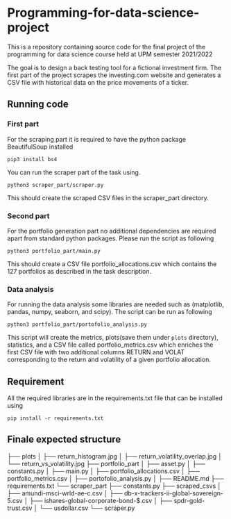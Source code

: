 # Programming-for-data-science-project
This is a repository containing source code for the final project of the programming for data science course held at UPM semester 2021/2022

The goal is to design a back testing tool for a fictional investment firm. The first part of the project scrapes the investing.com website and generates a CSV file with historical data on the price movements of a ticker.


## Running code

### First part

For the scraping part it is required to have the python package BeautifulSoup installed

```
pip3 install bs4
```

You can run the scraper part of the task using.

```
python3 scraper_part/scraper.py
```

This should create the scraped CSV files in the scraper_part directory.

### Second part

For the portfolio generation part no additional dependencies are required apart from standard python packages. Please run the script as following

```
python3 portfolio_part/main.py
```

This should create a CSV file portfolio_allocations.csv which contains the 127 portfolios as described in the task description.

### Data analysis

For running the data analysis some libraries are needed such as (matplotlib, pandas, numpy, seaborn, and scipy).
The script can be run as following

```
python3 portfolio_part/portofolio_analysis.py
```
This script will create the metrics, plots(save them under `plots` directory), statistics, and a CSV file called portfolio_metrics.csv which enriches the first CSV file with two additional columns RETURN and VOLAT corresponding to the return and volatility of a given portfolio allocation.

## Requirement

All the required libraries are in the requirements.txt file that can be installed using

```
pip install -r requirements.txt
```
## Finale expected structure

├── plots
│   ├── return_histogram.jpg
│   ├── return_volatility_overlap.jpg
│   └── return_vs_volatility.jpg
├── portfolio_part
│   ├── asset.py
│   ├── constants.py
│   ├── main.py
│   ├── portfolio_allocations.csv
│   ├── portfolio_metrics.csv
│   ├── portofolio_analysis.py
│
├── README.md
├── requirements.txt
└── scraper_part
    ├── constants.py
    ├── scraped_csvs
    │   ├── amundi-msci-wrld-ae-c.csv
    │   ├── db-x-trackers-ii-global-sovereign-5.csv
    │   ├── ishares-global-corporate-bond-$.csv
    │   ├── spdr-gold-trust.csv
    │   └── usdollar.csv
    └── scraper.py




